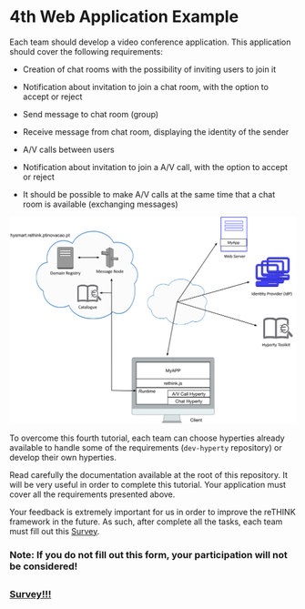 # 4th Web Application Example

Each team should develop a video conference application. This application should cover the following requirements:

 * Creation of chat rooms with the possibility of inviting users to join it
 
 * Notification about invitation to join a chat room, with the option to accept or reject

 * Send message to chat room (group)

 * Receive message from chat room, displaying the identity of the sender
 
 * A/V calls between users
 
 * Notification about invitation to join a A/V call, with the option to accept or reject
 
 * It should be possible to make A/V calls at the same time that a chat room is available (exchanging messages)


![4th Challenge](./Figures/4-Challenge.jpg)


To overcome this fourth tutorial, each team can choose hyperties already available to handle some of the requirements (`dev-hyperty` repository) or develop their own hyperties.

Read carefully the documentation available at the root of this repository. It will be very useful in order to complete this tutorial.
Your application must cover all the requirements presented above.

Your feedback is extremely important for us in order to improve the reTHINK framework in the future. As such, after complete all the tasks, each team must fill out this [Survey](https://docs.google.com/forms/d/e/1FAIpQLSeFt56Ura0zkTqg_VX9od_jBZtE3-2mt_urTFvxsoRuQ3uJRw/viewform). 

### Note: If you do not fill out this form, your participation will not be considered! 

##

### [Survey!!!](https://docs.google.com/forms/d/e/1FAIpQLSeFt56Ura0zkTqg_VX9od_jBZtE3-2mt_urTFvxsoRuQ3uJRw/viewform) 
